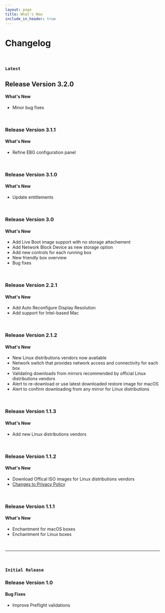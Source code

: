 ```yaml
---
layout: page
title: What's New
include_in_header: true
---
```


# Changelog
<br>

### `Latest`
## **Release Version 3.2.0**

#### What's New
- Minor bug fixes 

<br>

### **Release Version 3.1.1**

#### What's New
- Refine EBG configuration panel 

<br>

### **Release Version 3.1.0**

#### What's New
- Update entitlements 

<br>

### **Release Version 3.0**

#### What's New
- Add Live Boot image support with no storage attachement 
- Add Network Block Device as new storage option 
- Add new controls for each running box
- New friendly box overview
- Bug fixes

<br>

### **Release Version 2.2.1**

#### What's New
- Add Auto Reconfigure Display Resolution 
- Add support for Intel-based Mac

<br>
  
### **Release Version 2.1.2**

#### What's New
- New Linux distributions vendors now available
- Network switch that provides network access and connectivity for each box
- Validating downloads from mirrors recommended by official Linux distributions vendors
- Alert to re-download or use latest downloaded restore image for macOS
- Alert to confirm downloading from any mirror for Linux distributions


<br>

### **Release Version 1.1.3**

#### What's New
- Add new Linux distributions vendors

<br>

### **Release Version 1.1.2**

#### What's New
- Download Offical ISO images for Linux distributions vendors
- [Changes to Privacy Policy](/privacypolicy)

<br>

### **Release Version 1.1.1**

#### What's New
- Enchantment  for macOS boxes
- Enchantment  for Linux boxes

<br>

________
<br>

### `Initial Release`
### **Release Version 1.0**

#### Bug Fixes
- Improve Preflight validations

<br>
